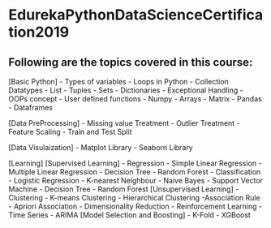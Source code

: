 # EdurekaPythonDataScienceCertification2019

## Following are the topics covered in this course:

[Basic Python]
    - Types of variables 
    - Loops in Python
    - Collection Datatypes
      - List
      - Tuples
      - Sets
      - Dictionaries
    - Exceptional Handling 
    - OOPs concept
    - User defined functions
    - Numpy
      - Arrays
      - Matrix
    - Pandas
      - Dataframes

[Data PreProcessing]
    - Missing value Treatment
    - Outlier Treatment
    - Feature Scaling
    - Train and Test Split

[Data Visulaization]
    - Matplot Library 
    - Seaborn Library

[Learning]
    [Supervised Learning]
        - Regression
          - Simple Linear Regression 
          - Multiple Linear Regression 
          - Decision Tree
          - Random Forest
        - Classification 
          - Logistic Regression 
          - K-nearest Neighbour 
          - Naive Bayes
          - Support Vector Machine
          - Decision Tree
          - Random Forest
    [Unsupervised Learning]
        - Clustering 
          - K-means Clustering 
          - Hierarchical Clustering 
        -Association Rule
          - Apriori Association 
        - Dimensionality Reduction 
        - Reinforcement Learning
        - Time Series
          - ARIMA 
    [Model Selection and Boosting]
        - K-Fold
        - XGBoost